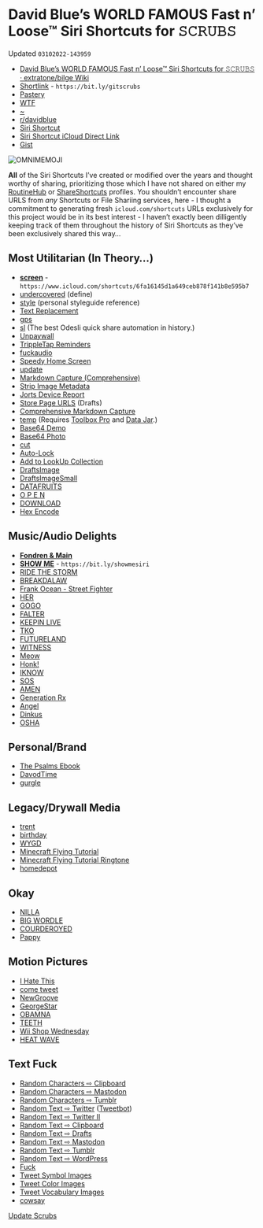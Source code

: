 # David Blue’s WORLD FAMOUS Fast n’ Loose™ Siri Shortcuts for 𝚂𝙲𝚁𝚄𝙱𝚂
Updated `03102022-143959`
- [David Blue’s WORLD FAMOUS Fast n’ Loose™ Siri Shortcuts for 𝚂𝙲𝚁𝚄𝙱𝚂 · extratone/bilge Wiki](https://github.com/extratone/bilge/wiki/David-Blue%E2%80%99s-WORLD-FAMOUS-Fast-n%E2%80%99-Loose%E2%84%A2-Siri-Shortcuts-for-%F0%9D%9A%82%F0%9D%99%B2%F0%9D%9A%81%F0%9D%9A%84%F0%9D%99%B1%F0%9D%9A%82)
- [Shortlink](https://bit.ly/gitscrubs) - `https://bit.ly/gitscrubs`
- [Pastery](https://www.pastery.net/eujzmz/#eujzmz)
- [WTF](https://davidblue.wtf/scrubs/)
- [~](https://tilde.town/~extratone/scrubs/)
- [r/davidblue](https://reddit.com/r/davidblue/comments/sir6pm/david_blues_world_famous_fast_n_loose_siri/)
- [Siri Shortcut](https://routinehub.co/shortcut/10978/)
- [Siri Shortcut iCloud Direct Link](https://www.icloud.com/shortcuts/83c7c4ec1fcf4b359f520d5124899e9d)
- [Gist](https://gist.github.com/3f3748f2ee1cd0820ba099cb05809054)

![OMNIMEMOJI](https://i.snap.as/p8U6kW1g.png)

**All** of the Siri Shortcuts I’ve created or modified over the years and thought worthy of sharing, prioritizing those which I have not shared on either my [RoutineHub](https://routinehub.co/user/blue) or [ShareShortcuts](https://shareshortcuts.com/u/blue/) profiles. You shouldn’t encounter share URLS from *any* Shortcuts or File Shariing services, here - I thought a commitment to generating fresh `icloud.com/shortcuts`  URLs exclusively for this project would be in its best interest - I haven’t exactly been dilligently keeping track of them throughout the history of Siri Shortcuts as they’ve been exclusively shared this way…

## Most Utilitarian (In Theory…)

- [**screen**](https://www.icloud.com/shortcuts/6fa16145d1a649ceb878f141b8e595b7) - `https://www.icloud.com/shortcuts/6fa16145d1a649ceb878f141b8e595b7` 
- [undercovered](https://www.icloud.com/shortcuts/18eb1e77ab0b455f82da4c4c6e521368) (define)
- [style](https://www.icloud.com/shortcuts/3a2d212cc2614202be37b0beb8276e9b) (personal styleguide reference)
- [Text Replacement](https://www.icloud.com/shortcuts/e6d56b3fe8bc40639a60f166315f255b)
- [gps](https://www.icloud.com/shortcuts/c22c676ab4ee4b98b5a49b6112957b3c)
- [sl](https://www.icloud.com/shortcuts/7c3946b289a846cb9e63f0bdade93fa5) (The best Odesli quick share automation in history.)
- [Unpaywall](https://www.icloud.com/shortcuts/5ba5aa17593e4524843d69866800adb2)
- [TrippleTap Reminders](https://www.icloud.com/shortcuts/d17211cfac484c7f87ebd16b164ebce3)
- [fuckaudio](https://www.icloud.com/shortcuts/726eb2a7877446f8a8dc681947ee8f48)
- [Speedy Home Screen](https://www.icloud.com/shortcuts/4576d20841194a2e8c82569e7eecc9ec)
- [update](https://www.icloud.com/shortcuts/f9f53f99f16647f295e03e532d897965)
- [Markdown Capture (Comprehensive)](https://www.icloud.com/shortcuts/102f5ddb913f46239db48712d3e8115e)
- [Strip Image Metadata](https://www.icloud.com/shortcuts/e6121cf89ecf42ceba831251bbb4edef)
- [Jorts Device Report](https://www.icloud.com/shortcuts/a9fb15a922124770b8060fc19b8a9722)
- [Store Page URLS](https://www.icloud.com/shortcuts/9a60b0f4e03d440e8eefce7fefe51f8a) (Drafts)
- [Comprehensive Markdown Capture](https://www.icloud.com/shortcuts/94fe8ab9b16045068f23ec6c724cdec9)
- [temp](https://www.icloud.com/shortcuts/45030559a4864674b46634cecbc4bfc0) (Requires [Toolbox Pro](https://apps.apple.com/us/app/toolbox-pro-for-shortcuts/id1476205977) and [Data Jar](https://apps.apple.com/us/app/data-jar/id1453273600).)
- [Base64 Demo](https://www.icloud.com/shortcuts/6b9ed9e479a347438a1edbc95bee9b4c)
- [Base64 Photo](https://www.icloud.com/shortcuts/359624798fe046da83c01ec499aba67c)
- [cut](https://www.icloud.com/shortcuts/6418f65c0153408086cf15a5378c2e04)
- [Auto-Lock](https://www.icloud.com/shortcuts/28971c99d58145ebba88312fca59175c)
- [Add to LookUp Collection](https://www.icloud.com/shortcuts/09609fefe91340e0b4f07df5b332cafc)
- [DraftsImage](https://www.icloud.com/shortcuts/09d229c3b5064480a30ac784b7edd3ef)
- [DraftsImageSmall](https://www.icloud.com/shortcuts/fa3b63050cde48e4933bac6d9b1545df)
- [DATAFRUITS](https://www.icloud.com/shortcuts/bf26a791fe1a483fbf2ede5c47ae1d87)
- [O P E N](https://www.icloud.com/shortcuts/52e6c820f965488b91ca4b76c99434af)
- [DOWNLOAD](https://www.icloud.com/shortcuts/af5a886c9b044bf194dd52127a3939c3)
- [Hex Encode](https://www.icloud.com/shortcuts/2b2d578f53d94c139f112b381f1642cb)

## Music/Audio Delights

- [**Fondren & Main**](https://www.icloud.com/shortcuts/fc846ff0e9094e088a7af4c5c11c3a23)
- [**SHOW ME**](https://www.icloud.com/shortcuts/029dea6d90f84223ac65be98fc803e7a) - `https://bit.ly/showmesiri`
- [RIDE THE STORM](https://www.icloud.com/shortcuts/50ea8b3e026f41668f9a2a88c702a4c4)
- [BREAKDALAW](https://www.icloud.com/shortcuts/0e175407850d4fcb83c64ea04c0c284f)
- [Frank Ocean - Street Fighter](https://www.icloud.com/shortcuts/ce89a2fe4f444e9c973436922640a33a)
- [HER](https://www.icloud.com/shortcuts/c6ab99cbc3d9430d87d4abbdf7714d16)
- [GOGO](https://www.icloud.com/shortcuts/80fa232621df4112bd1a92a5ace8e088)
- [FALTER](https://www.icloud.com/shortcuts/3f4efb0207ab4b0ca91606f160612273)
- [KEEPIN LIVE](https://www.icloud.com/shortcuts/f9a1161ae7da41ac8dd772010be5a049)
- [TKO](https://www.icloud.com/shortcuts/351c2593d3a2405691685fa6caf869aa)
- [FUTURELAND](https://www.icloud.com/shortcuts/3da59e509709437d90927ba65860fc3a) 
- [WITNESS](https://www.icloud.com/shortcuts/62afd3c029da456aa62d593de28145c4)
- [Meow](https://www.icloud.com/shortcuts/a32e7771f97c43feb5e228dc2c94a868)
- [Honk!](https://www.icloud.com/shortcuts/4dd2b2bf7110408b9fcde3f5811e5a02)
- [IKNOW](https://www.icloud.com/shortcuts/bed4693885b3425daa96deabf1d12e53)
- [SOS](https://www.icloud.com/shortcuts/bf3b733662144541ae4ab8fd317680a2)
- [AMEN](https://www.icloud.com/shortcuts/551499f76c774333956d678950971196)
- [Generation Rx](https://www.icloud.com/shortcuts/1d9d1bc51d3844b8a86510f224d9293a)
- [Angel](https://www.icloud.com/shortcuts/24d7c6dc0214495cb6303509575472d1)
- [Dinkus](https://www.icloud.com/shortcuts/5a86dd533fc34e1193a7fec67fdf0b63)
- [OSHA](https://www.icloud.com/shortcuts/c53b8e2f3d794da58445fa2806034f4b)

## Personal/Brand

- [The Psalms Ebook](https://www.icloud.com/shortcuts/eff33d5e122449deb190c70992022c97)
- [DavodTime](https://www.icloud.com/shortcuts/5a4ebd4ed057415b8915c535951c1059)
- [gurgle](https://www.icloud.com/shortcuts/21ffd45ece1d4443823a583ab722f4a9)

## Legacy/Drywall Media

- [trent](https://www.icloud.com/shortcuts/7a319d5b68b84fabb8e0c0bea441bb24)
- [birthday](https://www.icloud.com/shortcuts/4c2c7fd58aa84208bce08b69936aafbf)
- [WYGD](https://www.icloud.com/shortcuts/fd519a1a72c34a3d8559779826b23353)
- [Minecraft Flying Tutorial](https://www.icloud.com/shortcuts/a1c368c909c741a2864d0dd747115354)
- [Minecraft Flying Tutorial Ringtone](https://www.icloud.com/shortcuts/5f6570320d2c4097b815b56ba3df53f2)
- [homedepot](https://www.icloud.com/shortcuts/3409ec23198c4f34a82f08a8b680bd1e)

## Okay

- [NILLA](https://www.icloud.com/shortcuts/d0ed337c304f430993f2c8d8953d5e69)
- [BIG WORDLE](https://www.icloud.com/shortcuts/965dd56d81684881954be591303a962d)
- [COURDEROYED](https://www.icloud.com/shortcuts/75dc92926bed47af9a62faa83f2540d2)
- [Pappy](https://www.icloud.com/shortcuts/d797e3104318490aaa93c94361a3bbe0)

## Motion Pictures

- [I Hate This](https://www.icloud.com/shortcuts/de9514d4fb9343debc73331d813acecc)
- [come tweet](https://www.icloud.com/shortcuts/85b4f548c00644b8bc6728e2e130e1da)
- [NewGroove](https://www.icloud.com/shortcuts/069a37c98a224561a657f59660a006a1)
- [GeorgeStar](https://www.icloud.com/shortcuts/ce0caff9e2f747a189e89ce250ddb280)
- [OBAMNA](https://www.icloud.com/shortcuts/531cff2cf8234c239a241a60c9392eeb)
- [TEETH](https://www.icloud.com/shortcuts/76cd68a3e30a413da0dc86e9b1c40aa7)
- [Wii Shop Wednesday](https://www.icloud.com/shortcuts/37c4830c57c74a6a8980316dc14843dc)
- [HEAT WAVE](https://www.icloud.com/shortcuts/ba35c18707a44601b198a938a54291c6)

## Text Fuck

- [Random Characters ⇨ Clipboard](https://www.icloud.com/shortcuts/ed9216202df4481d9ae001b0531384c2)
- [Random Characters ⇨ Mastodon](https://www.icloud.com/shortcuts/af64b43604334d21ad5a6668471b828f)
- [Random Characters ⇨ Tumblr](https://www.icloud.com/shortcuts/399a857145e34d8b94b994fa3f9ca300)
- [Random Text ⇨ Twitter](https://www.icloud.com/shortcuts/0873152dee3e4d32828cd28bcbc1be06) ([Tweetbot](https://apps.apple.com/us/app/tweetbot-6-for-twitter/id1527500834))
- [Random Text ⇨ Twitter II](https://www.icloud.com/shortcuts/21ab008699ce44dabc9f9a249fc6f881)
- [Random Text ⇨ Clipboard](https://www.icloud.com/shortcuts/3bfc10474a254aec8a0f8f89da96d198)
- [Random Text ⇨ Drafts](https://www.icloud.com/shortcuts/f550febfa39b465b88217e1717f37548)
- [Random Text ⇨ Mastodon](https://www.icloud.com/shortcuts/0e517d1438b44d3d980c8afb9891a724)
- [Random Text ⇨ Tumblr](https://www.icloud.com/shortcuts/3c38ca0a7ec9413f9c9a6f6328fb1b09)
- [Random Text ⇨ WordPress](https://www.icloud.com/shortcuts/07668aacd5ce4e59b76dd54ffc255209)
- [Fuck](https://www.icloud.com/shortcuts/edcc737ed7304a17bb3b4d8897aae29c)
- [Tweet Symbol Images](https://www.icloud.com/shortcuts/a328611ebcab4f8ba271c0f89e3a7025)
- [Tweet Color Images](https://www.icloud.com/shortcuts/192008f53ad74860b1de1d7adccedb69)
- [Tweet Vocabulary Images](https://www.icloud.com/shortcuts/7417bf83a7a349099e1a50b1b091285b)
- [cowsay](https://www.icloud.com/shortcuts/4226e16277a849e29c9b94779e8a6f3e)

[Update Scrubs](shortcuts://run-shortcut?name=Update%20Scrubs)